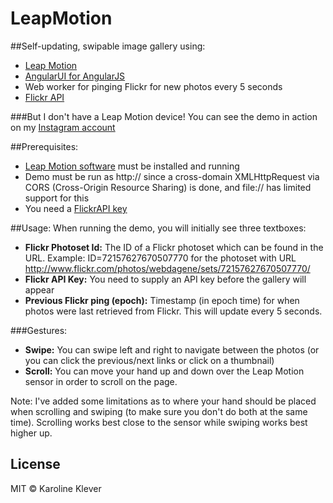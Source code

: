 ﻿# LeapMotion

##Self-updating, swipable image gallery using: 
- [Leap Motion](https://www.leapmotion.com/)
- [AngularUI for AngularJS](http://angular-ui.github.io/)
- Web worker for pinging Flickr for new photos every 5 seconds
- [Flickr API](http://www.flickr.com/services/api/)

###But I don't have a Leap Motion device!
You can see the demo in action on my [Instagram account](http://instagram.com/p/d3897XTVZu/)

##Prerequisites: 
- [Leap Motion software](https://www.leapmotion.com/setup) must be installed and running
- Demo must be run as http:// since a cross-domain XMLHttpRequest via CORS (Cross-Origin Resource Sharing) is done, and file:// has limited support for this
- You need a [FlickrAPI key](http://www.flickr.com/services/api/misc.api_keys.html)

##Usage: 
When running the demo, you will initially see three textboxes:

* **Flickr Photoset Id:** The ID of a Flickr photoset which can be found in the URL. Example: ID=72157627670507770 for the photoset with URL http://www.flickr.com/photos/webdagene/sets/72157627670507770/
* **Flickr API Key:** You need to supply an API key before the gallery will appear
* **Previous Flickr ping (epoch):** Timestamp (in epoch time) for when photos were last retrieved from Flickr. This will update every 5 seconds. 

###Gestures: 
* **Swipe:** You can swipe left and right to navigate between the photos (or you can click the previous/next links or click on a thumbnail)
* **Scroll:** You can move your hand up and down over the Leap Motion sensor in order to scroll on the page.

Note: I've added some limitations as to where your hand should be placed when scrolling and swiping (to make sure you don't do both at the same time). Scrolling works best close to the sensor while swiping works best higher up. 


## License

MIT © Karoline Klever
